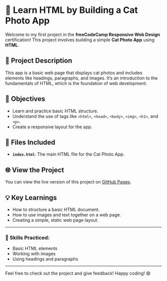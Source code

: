 # 📱 Learn HTML by Building a Cat Photo App

Welcome to my first project in the **freeCodeCamp Responsive Web Design** certification! This project involves building a simple **Cat Photo App** using **HTML**.

## 📝 Project Description
This app is a basic web page that displays cat photos and includes elements like headings, paragraphs, and images. It’s an introduction to the fundamentals of HTML, which is the foundation of web development.

## 🚀 Objectives
- Learn and practice basic HTML structure.
- Understand the use of tags like `<html>`, `<head>`, `<body>`, `<img>`, `<h1>`, and `<p>`.
- Create a responsive layout for the app.

## 🔧 Files Included
- **`index.html`**: The main HTML file for the Cat Photo App.

## 🌐 View the Project
You can view the live version of this project on [GitHub Pages](https://github.com/AyanMemon296/freeCodeCamp/tree/main/Responsive-Web-Design/01-learn-html-by-building-a-cat-photo-app).

## 💡 Key Learnings
- How to structure a basic HTML document.
- How to use images and text together on a web page.
- Creating a simple, static web page layout.

---

### 🏅 Skills Practiced:
- Basic HTML elements
- Working with images
- Using headings and paragraphs

---

Feel free to check out the project and give feedback! Happy coding! 😄
